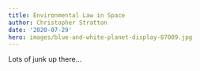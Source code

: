```yaml
---
title: Environmental Law in Space
author: Christopher Stratton
date: '2020-07-29'
hero: images/blue-and-white-planet-display-87009.jpg
---
```

Lots of junk up there...
